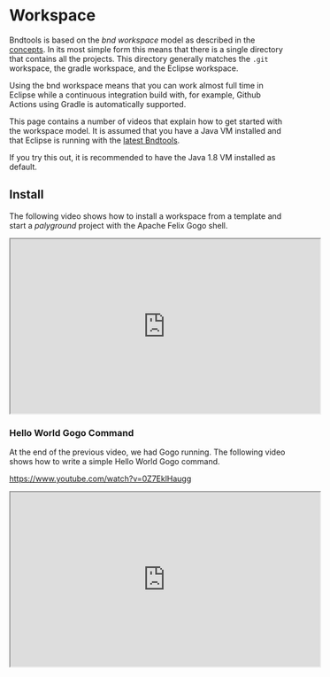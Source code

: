 ---
---

# Workspace

Bndtools is based on the _bnd workspace_ model as described in the [concepts](concepts.html). In its most simple form
this means that there is a single directory that contains all the projects. This directory generally matches
the `.git` workspace, the gradle workspace, and the Eclipse workspace.

Using the bnd workspace means that you can work almost full time in Eclipse while a continuous integration build
with, for example, Github Actions using Gradle is automatically supported.

This page contains a number of videos that explain how to get started with the workspace model. It is assumed 
that you have a Java VM installed and that Eclipse is running with the [latest Bndtools](installation.md).

If you try this out, it is recommended to have the Java 1.8 VM installed as default.

## Install

The following video shows how to install a workspace from a template and start a _palyground_ project with the 
Apache Felix Gogo shell.

<iframe width="560" height="315" src="https://www.youtube.com/embed/N5pX01XTCBE" frameborder="1" allow="accelerometer; autoplay; encrypted-media; gyroscope; picture-in-picture" allowfullscreen></iframe>

### Hello World Gogo Command

At the end of the previous video, we had Gogo running. The following video shows how to write a simple Hello World 
Gogo command. 

https://www.youtube.com/watch?v=0Z7EklHaugg

<iframe width="560" height="315" src="https://www.youtube.com/embed/0Z7EklHaugg" frameborder="1" allow="accelerometer; autoplay; encrypted-media; gyroscope; picture-in-picture" allowfullscreen></iframe>

